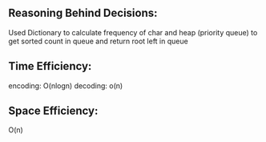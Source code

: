 
## Reasoning Behind Decisions:
Used Dictionary to calculate frequency of char and heap (priority queue) to get sorted count in queue and return root left in queue
## Time Efficiency:
encoding: O(nlogn)
decoding: o(n)
## Space Efficiency:
O(n)